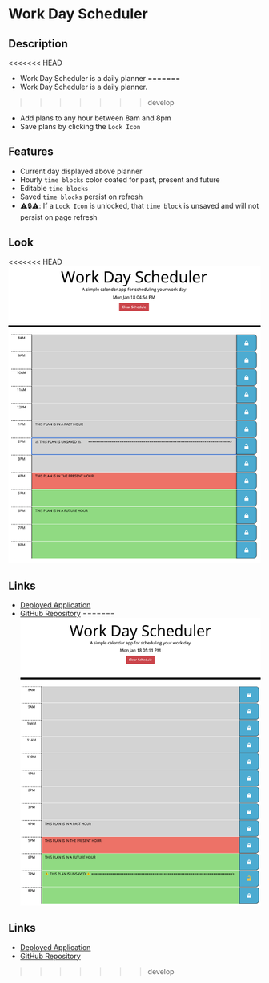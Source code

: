 # Work Day Scheduler

## Description
<<<<<<< HEAD
* Work Day Scheduler is a daily planner
=======
* Work Day Scheduler is a daily planner. 
>>>>>>> develop
* Add plans to any hour between 8am and 8pm
* Save plans by clicking the `Lock Icon`

## Features
* Current day displayed above planner
* Hourly `time blocks` color coated for past, present and future
* Editable `time blocks`
* Saved `time blocks` persist on refresh
* ⚠️🔒⚠️: If a `Lock Icon` is unlocked, that `time block` is unsaved and will not persist on page refresh

## Look
<<<<<<< HEAD
![Screen Shot](./assets/images/screenshot.png)

## Links
- [Deployed Application](https://matt-gross-27.github.io/daily-planner/)
- [GitHub Repository](https://github.com/matt-gross-27/daily-planner)
=======
![Screen Shot](./assets/images/screenshot-1.1.png)

## Links
- [Deployed Application](https://matt-gross-27.github.io/daily-planner/)
- [GitHub Repository](https://github.com/matt-gross-27/daily-planner)

>>>>>>> develop

